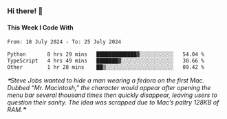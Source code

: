 ### Hi there! 👋

#### This Week I Code With
<!--START_SECTION:waka-->

```txt
From: 18 July 2024 - To: 25 July 2024

Python       8 hrs 29 mins   █████████████▓░░░░░░░░░░░   54.04 %
TypeScript   4 hrs 49 mins   ███████▓░░░░░░░░░░░░░░░░░   30.66 %
Other        1 hr 28 mins    ██▒░░░░░░░░░░░░░░░░░░░░░░   09.42 %
```

<!--END_SECTION:waka-->

<!--STARTS_HERE_QUOTE_README-->
<i>❝Steve Jobs wanted to hide a man wearing a fedora on the first Mac. Dubbed “Mr. Macintosh,” the character would appear after opening the menu bar several thousand times then quickly disappear, leaving users to question their sanity. The idea was scrapped due to Mac’s paltry 128KB of RAM.❞</i>
<!--ENDS_HERE_QUOTE_README-->
